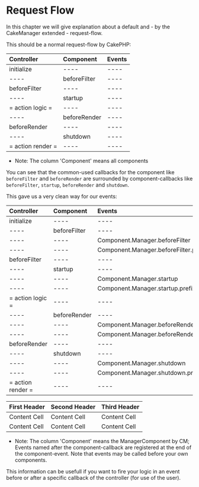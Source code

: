 Request Flow
============

In this chapter we will give explanation about a default and - by the CakeManager extended - request-flow.

This should be a normal request-flow by CakePHP:

Controller              | Component             | Events
:------------           | :-------------        | :------------
initialize              | ----                  | ----
----                    | beforeFilter          | ---- 
beforeFilter            | ----                  | ----
----                    | startup               | ---- 
= action logic =        | ----                  | ----
----                    | beforeRender          | ---- 
beforeRender            | ----                  | ----
----                    | shutdown              | ---- 
= action render =       | ----                  | ----            

* Note: The column 'Component' means all components

You can see that the common-used callbacks for the component like `beforeFilter` and `beforeRender` are surrounded by component-callbacks like `beforeFilter`, `startup`, `beforeRender` and `shutdown`.

This gave us a very clean way for our events:

| Controller              | Component             | Events                                  |
| :------------           | :-------------        | :------------                           |
| initialize              | ----                  | ----                                    |
| ----                    | beforeFilter          | ----                                    |
| ----                    | ----                  | Component.Manager.beforeFilter          |
| ----                    | ----                  | Component.Manager.beforeFilter.prefix   |
| beforeFilter            | ----                  | ----                                    |
| ----                    | startup               | ----                                    |
| ----                    | ----                  | Component.Manager.startup               |
| ----                    | ----                  | Component.Manager.startup.prefix        |
| = action logic =        | ----                  | ----                                    |
| ----                    | beforeRender          | ----                                    |
| ----                    | ----                  | Component.Manager.beforeRender          |
| ----                    | ----                  | Component.Manager.beforeRender.prefix   |
| beforeRender            | ----                  | ----                                    |
| ----                    | shutdown              | ----                                    |
| ----                    | ----                  | Component.Manager.shutdown              |
| ----                    | ----                  | Component.Manager.shutdown.prefix       |
| = action render =       | ----                  | ----                                    |


| First Header | Second Header | Third Header |
| ------------ | ------------- | ------------ |
| Content Cell | Content Cell  | Content Cell |
| Content Cell | Content Cell  | Content Cell |

* Note: The column 'Component' means the ManagerComponent by CM; Events named after the component-callback are registered at the end of the component-event. Note that events may be called before your own components.

This information can be usefull if you want to fire your logic in an event before or after a specific callback of the controller (for use of the user).